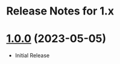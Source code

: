 # Release Notes for 1.x

<a name="1.0.0"></a>
# [1.0.0](https://github.com/bbulakh/tailwind-ecommerce) (2023-05-05)
* Initial Release

